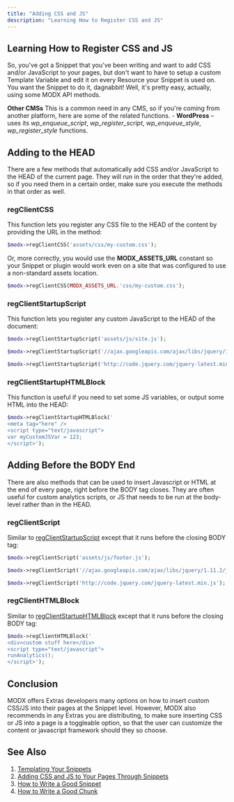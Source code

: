 ```yaml
---
title: "Adding CSS and JS"
description: "Learning How to Register CSS and JS"
---
```


## Learning How to Register CSS and JS

So, you've got a Snippet that you've been writing and want to add CSS and/or JavaScript to your pages, but don't want to have to setup a custom Template Variable and edit it on every Resource your Snippet is used on. You want the Snippet to do it, dagnabbit! Well, it's pretty easy, actually, using some MODX API methods.

**Other CMSs**
This is a common need in any CMS, so if you're coming from another platform, here are some of the related functions. - **WordPress** – uses its _wp\_enqueue\_script_, _wp\_register\_script_, _wp\_enqueue\_style_, _wp\_register\_style_ functions.

## Adding to the HEAD

There are a few methods that automatically add CSS and/or JavaScript to the HEAD of the current page. They will run in the order that they're added, so if you need them in a certain order, make sure you execute the methods in that order as well.

### regClientCSS

This function lets you register any CSS file to the HEAD of the content by providing the URL in the method:

``` php
$modx->regClientCSS('assets/css/my-custom.css');
```

Or, more correctly, you would use the **MODX\_ASSETS\_URL** constant so your Snippet or plugin would work even on a site that was configured to use a non-standard assets location.

``` php
$modx->regClientCSS(MODX_ASSETS_URL.'css/my-custom.css');
```

### regClientStartupScript

This function lets you register any custom JavaScript to the HEAD of the document:

``` php
$modx->regClientStartupScript('assets/js/site.js');
```

``` php
$modx->regClientStartupScript('//ajax.googleapis.com/ajax/libs/jquery/1.11.2/jquery.min.js"');
```

``` php
$modx->regClientStartupScript('http://code.jquery.com/jquery-latest.min.js');
```

### regClientStartupHTMLBlock

This function is useful if you need to set some JS variables, or output some HTML into the HEAD:

``` php
$modx->regClientStartupHTMLBlock('
<meta tag="here" />
<script type="text/javascript">
var myCustomJSVar = 123;
</script>');
```

## Adding Before the BODY End

There are also methods that can be used to insert Javascript or HTML at the end of every page, right before the BODY tag closes. They are often useful for custom analytics scripts, or JS that needs to be run at the body-level rather than in the HEAD.

### regClientScript

Similar to [regClientStartupScript](extending-modx/modx-class/reference/modx.regclientstartupscript) except that it runs before the closing BODY tag:

``` php
$modx->regClientScript('assets/js/footer.js');
```

``` php
$modx->regClientScript('//ajax.googleapis.com/ajax/libs/jquery/1.11.2/jquery.min.js"');
```

``` php
$modx->regClientScript('http://code.jquery.com/jquery-latest.min.js');
```

### regClientHTMLBlock

Similar to [regClientStartupHTMLBlock](extending-modx/modx-class/reference/modx.regclienthtmlblock) except that it runs before the closing BODY tag:

``` php
$modx->regClientHTMLBlock('
<div>custom stuff here</div>
<script type="text/javascript">
runAnalytics();
</script>');
```

## Conclusion

MODX offers Extras developers many options on how to insert custom CSS/JS into their pages at the Snippet level. However, MODX also recommends in any Extras you are distributing, to make sure inserting CSS or JS into a page is a toggleable option, so that the user can customize the content or javascript framework should they so choose.

## See Also

1. [Templating Your Snippets](extending-modx/snippets/templating)
2. [Adding CSS and JS to Your Pages Through Snippets](extending-modx/snippets/register-assets)
3. [How to Write a Good Snippet](extending-modx/snippets/good-snippet)
4. [How to Write a Good Chunk](extending-modx/snippets/good-chunk)
